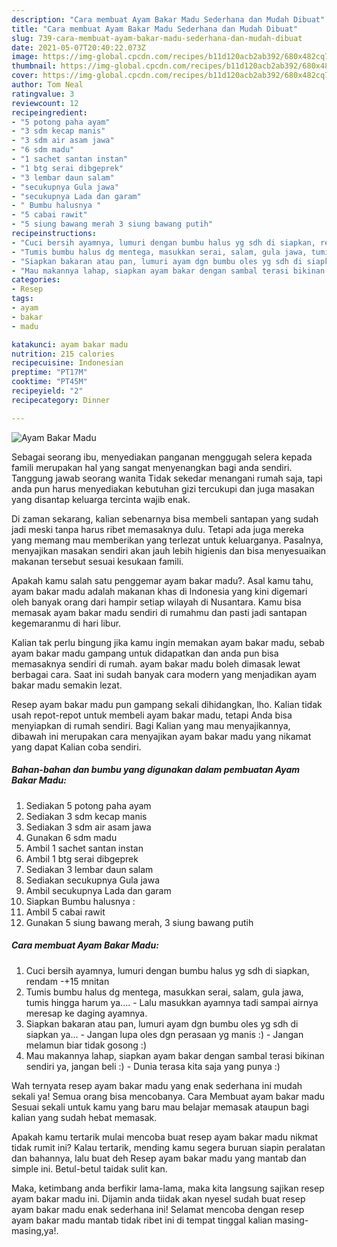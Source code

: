 ```yaml
---
description: "Cara membuat Ayam Bakar Madu Sederhana dan Mudah Dibuat"
title: "Cara membuat Ayam Bakar Madu Sederhana dan Mudah Dibuat"
slug: 739-cara-membuat-ayam-bakar-madu-sederhana-dan-mudah-dibuat
date: 2021-05-07T20:40:22.073Z
image: https://img-global.cpcdn.com/recipes/b11d120acb2ab392/680x482cq70/ayam-bakar-madu-foto-resep-utama.jpg
thumbnail: https://img-global.cpcdn.com/recipes/b11d120acb2ab392/680x482cq70/ayam-bakar-madu-foto-resep-utama.jpg
cover: https://img-global.cpcdn.com/recipes/b11d120acb2ab392/680x482cq70/ayam-bakar-madu-foto-resep-utama.jpg
author: Tom Neal
ratingvalue: 3
reviewcount: 12
recipeingredient:
- "5 potong paha ayam"
- "3 sdm kecap manis"
- "3 sdm air asam jawa"
- "6 sdm madu"
- "1 sachet santan instan"
- "1 btg serai dibgeprek"
- "3 lembar daun salam"
- "secukupnya Gula jawa"
- "secukupnya Lada dan garam"
- " Bumbu halusnya "
- "5 cabai rawit"
- "5 siung bawang merah 3 siung bawang putih"
recipeinstructions:
- "Cuci bersih ayamnya, lumuri dengan bumbu halus yg sdh di siapkan, rendam -+15 mnitan"
- "Tumis bumbu halus dg mentega, masukkan serai, salam, gula jawa, tumis hingga harum ya.... Lalu masukkan ayamnya tadi sampai airnya meresap ke daging ayamnya."
- "Siapkan bakaran atau pan, lumuri ayam dgn bumbu oles yg sdh di siapkan ya... Jangan lupa oles dgn perasaan yg manis :) Jangan melamun biar tidak gosong :)"
- "Mau makannya lahap, siapkan ayam bakar dengan sambal terasi bikinan sendiri ya, jangan beli :) Dunia terasa kita saja yang punya :)"
categories:
- Resep
tags:
- ayam
- bakar
- madu

katakunci: ayam bakar madu 
nutrition: 215 calories
recipecuisine: Indonesian
preptime: "PT17M"
cooktime: "PT45M"
recipeyield: "2"
recipecategory: Dinner

---
```



![Ayam Bakar Madu](https://img-global.cpcdn.com/recipes/b11d120acb2ab392/680x482cq70/ayam-bakar-madu-foto-resep-utama.jpg)

Sebagai seorang ibu, menyediakan panganan menggugah selera kepada famili merupakan hal yang sangat menyenangkan bagi anda sendiri. Tanggung jawab seorang  wanita Tidak sekedar menangani rumah saja, tapi anda pun harus menyediakan kebutuhan gizi tercukupi dan juga masakan yang disantap keluarga tercinta wajib enak.

Di zaman  sekarang, kalian sebenarnya bisa membeli santapan yang sudah jadi meski tanpa harus ribet memasaknya dulu. Tetapi ada juga mereka yang memang mau memberikan yang terlezat untuk keluarganya. Pasalnya, menyajikan masakan sendiri akan jauh lebih higienis dan bisa menyesuaikan makanan tersebut sesuai kesukaan famili. 



Apakah kamu salah satu penggemar ayam bakar madu?. Asal kamu tahu, ayam bakar madu adalah makanan khas di Indonesia yang kini digemari oleh banyak orang dari hampir setiap wilayah di Nusantara. Kamu bisa memasak ayam bakar madu sendiri di rumahmu dan pasti jadi santapan kegemaranmu di hari libur.

Kalian tak perlu bingung jika kamu ingin memakan ayam bakar madu, sebab ayam bakar madu gampang untuk didapatkan dan anda pun bisa memasaknya sendiri di rumah. ayam bakar madu boleh dimasak lewat berbagai cara. Saat ini sudah banyak cara modern yang menjadikan ayam bakar madu semakin lezat.

Resep ayam bakar madu pun gampang sekali dihidangkan, lho. Kalian tidak usah repot-repot untuk membeli ayam bakar madu, tetapi Anda bisa menyiapkan di rumah sendiri. Bagi Kalian yang mau menyajikannya, dibawah ini merupakan cara menyajikan ayam bakar madu yang nikamat yang dapat Kalian coba sendiri.

<!--inarticleads1-->

##### Bahan-bahan dan bumbu yang digunakan dalam pembuatan Ayam Bakar Madu:

1. Sediakan 5 potong paha ayam
1. Sediakan 3 sdm kecap manis
1. Sediakan 3 sdm air asam jawa
1. Gunakan 6 sdm madu
1. Ambil 1 sachet santan instan
1. Ambil 1 btg serai dibgeprek
1. Sediakan 3 lembar daun salam
1. Sediakan secukupnya Gula jawa
1. Ambil secukupnya Lada dan garam
1. Siapkan  Bumbu halusnya :
1. Ambil 5 cabai rawit
1. Gunakan 5 siung bawang merah, 3 siung bawang putih




<!--inarticleads2-->

##### Cara membuat Ayam Bakar Madu:

1. Cuci bersih ayamnya, lumuri dengan bumbu halus yg sdh di siapkan, rendam -+15 mnitan
1. Tumis bumbu halus dg mentega, masukkan serai, salam, gula jawa, tumis hingga harum ya.... - Lalu masukkan ayamnya tadi sampai airnya meresap ke daging ayamnya.
1. Siapkan bakaran atau pan, lumuri ayam dgn bumbu oles yg sdh di siapkan ya... - Jangan lupa oles dgn perasaan yg manis :) - Jangan melamun biar tidak gosong :)
1. Mau makannya lahap, siapkan ayam bakar dengan sambal terasi bikinan sendiri ya, jangan beli :) - Dunia terasa kita saja yang punya :)




Wah ternyata resep ayam bakar madu yang enak sederhana ini mudah sekali ya! Semua orang bisa mencobanya. Cara Membuat ayam bakar madu Sesuai sekali untuk kamu yang baru mau belajar memasak ataupun bagi kalian yang sudah hebat memasak.

Apakah kamu tertarik mulai mencoba buat resep ayam bakar madu nikmat tidak rumit ini? Kalau tertarik, mending kamu segera buruan siapin peralatan dan bahannya, lalu buat deh Resep ayam bakar madu yang mantab dan simple ini. Betul-betul taidak sulit kan. 

Maka, ketimbang anda berfikir lama-lama, maka kita langsung sajikan resep ayam bakar madu ini. Dijamin anda tiidak akan nyesel sudah buat resep ayam bakar madu enak sederhana ini! Selamat mencoba dengan resep ayam bakar madu mantab tidak ribet ini di tempat tinggal kalian masing-masing,ya!.

